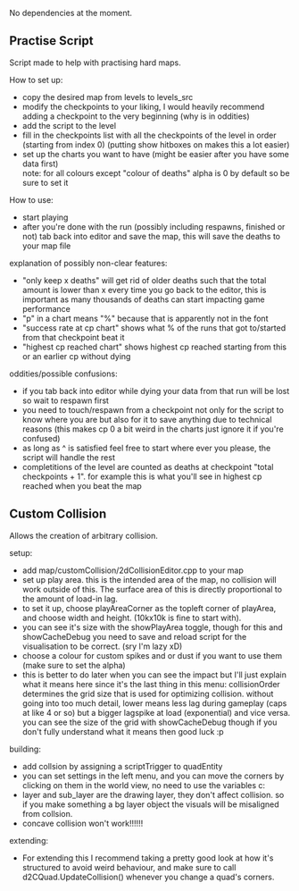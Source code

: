 No dependencies at the moment.

## Practise Script
Script made to help with practising hard maps.

How to set up:
* copy the desired map from levels to levels_src
* modify the checkpoints to your liking, I would heavily recommend adding a checkpoint to the very beginning (why is in oddities)
* add the script to the level
* fill in the checkpoints list with all the checkpoints of the level in order (starting from index 0) (putting show hitboxes on makes this a lot easier)
* set up the charts you want to have (might be easier after you have some data first) <br/>
note: for all colours except "colour of deaths" alpha is 0 by default so be sure to set it

How to use:
* start playing
* after you're done with the run (possibly including respawns, finished or not) tab back into editor and save the map, this will save the deaths to your map file

explanation of possibly non-clear features:
* "only keep x deaths" will get rid of older deaths such that the total amount is lower than x every time you go back to the editor, this is important as many thousands of deaths can start impacting game performance
* "p" in a chart means "%" because that is apparently not in the font
* "success rate at cp chart" shows what % of the runs that got to/started from that checkpoint beat it
* "highest cp reached chart" shows highest cp reached starting from this or an earlier cp without dying

oddities/possible confusions:
* if you tab back into editor while dying your data from that run will be lost so wait to respawn first
* you need to touch/respawn from a checkpoint not only for the script to know where you are but also for it to save anything due to technical reasons (this makes cp 0 a bit weird in the charts just ignore it if you're confused)
* as long as ^ is satisfied feel free to start where ever you please, the script will handle the rest
* completitions of the level are counted as deaths at checkpoint "total checkpoints + 1". for example this is what you'll see in highest cp reached when you beat the map

## Custom Collision

Allows the creation of arbitrary collision.

setup:
* add map/customCollision/2dCollisionEditor.cpp to your map
* set up play area. this is the intended area of the map, no collision will work outside of this. The surface area of this is directly proportional to the amount of load-in lag.
* to set it up, choose playAreaCorner as the topleft corner of playArea, and choose width and height. (10kx10k is fine to start with).
* you can see it's size with the showPlayArea toggle, though for this and showCacheDebug you need to save and reload script for the visualisation to be correct. (sry I'm lazy xD)
* choose a colour for custom spikes and or dust if you want to use them (make sure to set the alpha)
* this is better to do later when you can see the impact but I'll just explain what it means here since it's the last thing in this menu:
collisionOrder determines the grid size that is used for optimizing collision. without going into too much detail, lower means less lag during gameplay (caps at like 4 or so) but a bigger lagspike at load (exponential) and vice versa.
you can see the size of the grid with showCacheDebug though if you don't fully understand what it means then good luck :p

building:
* add collsion by assigning a scriptTrigger to quadEntity
* you can set settings in the left menu, and you can move the corners by clicking on them in the world view, no need to use the variables c:
* layer and sub_layer are the drawing layer, they don't affect collision. so if you make something a bg layer object the visuals will be misaligned from collsion.
* concave collision won't work!!!!!!

extending:
* For extending this I recommend taking a pretty good look at how it's structured to avoid weird behaviour, and make sure to call d2CQuad.UpdateCollision() whenever you change a quad's corners.

